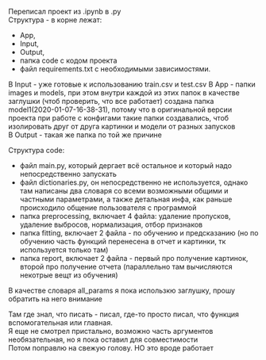 Переписал проект из .ipynb в .py  
Структура - в корне лежат:
- App, 
- Input,
- Output,
- папка code с кодом проекта
- файл requirements.txt с необходимыми зависимостями.  

В Input - уже готовые к использованию train.csv и test.csv
В App - папки images и models, при этом внутри каждой из этих папок в качестве заглушки (чтоб проверить, что все работает) создана папка model1(2020-01-07-16-38-31), потому что в оригинальной версии проекта при работе с конфигами такие папки создавались, чтоб изолировать друг от друга картинки и модели от разных запусков  
В Output - такая же папка по той же причине

Структура code:
- файл main.py, который дергает всё остальное и который надо непосредственно запускать  
- файл dictionaries.py, он непосредственно не используется, однако там написаны два словаря со всеми возможными общими и частными параметрами, а также детальная инфа, как раньше происходило общение пользователя с программой  
- папка preprocessing, включает 4 файла: удаление пропусков, удаление выбросов, нормализация, отбор признаков  
- папка fitting, включает 2 файла - по обучению и предсказанию (но по обучению часть функций перенесена в отчет и картинки, тк используется только там)  
- папка report, включает 2 файла - первый про получение картинок, второй про получение отчета (параллельно там вычисляются некотрые вещт из обучения)  

В качестве словаря all_params я пока использкю заглушку, прошу обратить на него внимание

Там где знал, что писать - писал, где-то просто писал, что функция вспомогательная или главная.  
Я еще не смотрел пристально, возможно часть аргументов необязательная, но я пока оставил для совместимости  
Потом поправлю на свежую голову. НО это вроде работает

